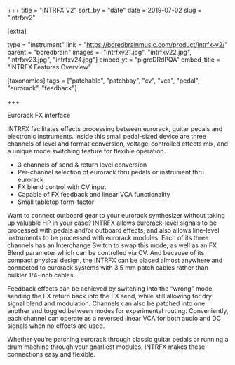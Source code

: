 +++
title = "INTRFX V2"
sort_by = "date"
date = 2019-07-02
slug = "intrfxv2"

[extra]

type = "instrument"
link = "https://boredbrainmusic.com/product/intrfx-v2/"
parent = "boredbrain"
images = ["intrfxv21.jpg", "intrfxv22.jpg", "intrfxv23.jpg", "intrfxv24.jpg"]
embed_yt = "pigrcDRdPQA"
embed_title = "INTRFX Features Overview"

[taxonomies]
tags = ["patchable", "patchbay", "cv", "vca", "pedal", "eurorack", "feedback"]

+++

Eurorack FX interface

INTRFX facilitates effects processing between eurorack, guitar pedals and electronic instruments. Inside this small pedal-sized device are three channels of level and format conversion, voltage-controlled effects mix, and a unique mode switching feature for flexible operation.

- 3 channels of send & return level conversion
- Per-channel selection of eurorack thru pedals or instrument thru eurorack
- FX blend control with CV input
- Capable of FX feedback and linear VCA functionality
- Small tabletop form-factor

Want to connect outboard gear to your eurorack synthesizer without taking up valuable HP in your case? INTRFX allows eurorack-level signals to be processed with pedals and/or outboard effects, and also allows line-level instruments to be processed with eurorack modules. Each of its three channels has an Interchange Switch to swap this mode, as well as an FX Blend parameter which can be controlled via CV. And because of its compact physical design, the INTRFX can be placed almost anywhere and connected to eurorack systems with 3.5 mm patch cables rather than bulkier 1/4-inch cables.

Feedback effects can be achieved by switching into the “wrong” mode, sending the FX return back into the FX send, while still allowing for dry signal blend and modulation. Channels can also be patched into one another and toggled between modes for experimental routing. Conveniently, each channel can operate as a reversed linear VCA for both audio and DC signals when no effects are used.

Whether you’re patching eurorack through classic guitar pedals or running a drum machine through your gnarliest modules, INTRFX makes these connections easy and flexible.
